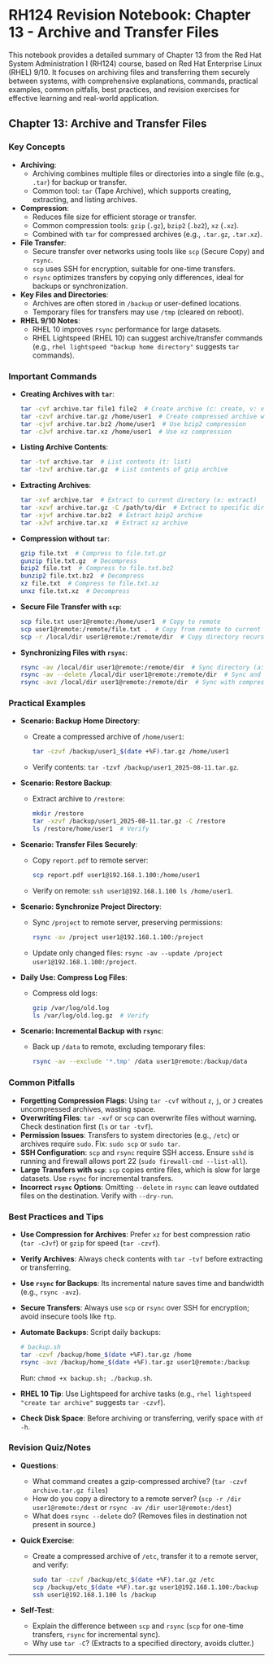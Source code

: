 # RH124 Revision Notebook: Chapter 13 - Archive and Transfer Files

This notebook provides a detailed summary of Chapter 13 from the Red Hat System Administration I (RH124) course, based on Red Hat Enterprise Linux (RHEL) 9/10. It focuses on archiving files and transferring them securely between systems, with comprehensive explanations, commands, practical examples, common pitfalls, best practices, and revision exercises for effective learning and real-world application.

## Chapter 13: Archive and Transfer Files

### Key Concepts

- **Archiving**:
  - Archiving combines multiple files or directories into a single file (e.g., `.tar`) for backup or transfer.
  - Common tool: `tar` (Tape Archive), which supports creating, extracting, and listing archives.
- **Compression**:
  - Reduces file size for efficient storage or transfer.
  - Common compression tools: `gzip` (`.gz`), `bzip2` (`.bz2`), `xz` (`.xz`).
  - Combined with `tar` for compressed archives (e.g., `.tar.gz`, `.tar.xz`).
- **File Transfer**:
  - Secure transfer over networks using tools like `scp` (Secure Copy) and `rsync`.
  - `scp` uses SSH for encryption, suitable for one-time transfers.
  - `rsync` optimizes transfers by copying only differences, ideal for backups or synchronization.
- **Key Files and Directories**:
  - Archives are often stored in `/backup` or user-defined locations.
  - Temporary files for transfers may use `/tmp` (cleared on reboot).
- **RHEL 9/10 Notes**:
  - RHEL 10 improves `rsync` performance for large datasets.
  - RHEL Lightspeed (RHEL 10) can suggest archive/transfer commands (e.g., `rhel lightspeed "backup home directory"` suggests `tar` commands).

### Important Commands

- **Creating Archives with `tar`**:

  ```bash
  tar -cvf archive.tar file1 file2  # Create archive (c: create, v: verbose, f: file)
  tar -czvf archive.tar.gz /home/user1  # Create compressed archive with gzip
  tar -cjvf archive.tar.bz2 /home/user1  # Use bzip2 compression
  tar -cJvf archive.tar.xz /home/user1  # Use xz compression
  ```

- **Listing Archive Contents**:

  ```bash
  tar -tvf archive.tar  # List contents (t: list)
  tar -tzvf archive.tar.gz  # List contents of gzip archive
  ```

- **Extracting Archives**:

  ```bash
  tar -xvf archive.tar  # Extract to current directory (x: extract)
  tar -xzvf archive.tar.gz -C /path/to/dir  # Extract to specific directory
  tar -xjvf archive.tar.bz2  # Extract bzip2 archive
  tar -xJvf archive.tar.xz  # Extract xz archive
  ```

- **Compression without `tar`**:

  ```bash
  gzip file.txt  # Compress to file.txt.gz
  gunzip file.txt.gz  # Decompress
  bzip2 file.txt  # Compress to file.txt.bz2
  bunzip2 file.txt.bz2  # Decompress
  xz file.txt  # Compress to file.txt.xz
  unxz file.txt.xz  # Decompress
  ```

- **Secure File Transfer with `scp`**:

  ```bash
  scp file.txt user1@remote:/home/user1  # Copy to remote
  scp user1@remote:/remote/file.txt .  # Copy from remote to current directory
  scp -r /local/dir user1@remote:/remote/dir  # Copy directory recursively
  ```

- **Synchronizing Files with `rsync`**:

  ```bash
  rsync -av /local/dir user1@remote:/remote/dir  # Sync directory (a: archive, v: verbose)
  rsync -av --delete /local/dir user1@remote:/remote/dir  # Sync and delete unmatched files
  rsync -avz /local/dir user1@remote:/remote/dir  # Sync with compression
  ```

### Practical Examples

- **Scenario: Backup Home Directory**:
  - Create a compressed archive of `/home/user1`:

    ```bash
    tar -czvf /backup/user1_$(date +%F).tar.gz /home/user1
    ```

  - Verify contents: `tar -tzvf /backup/user1_2025-08-11.tar.gz`.
- **Scenario: Restore Backup**:
  - Extract archive to `/restore`:

    ```bash
    mkdir /restore
    tar -xzvf /backup/user1_2025-08-11.tar.gz -C /restore
    ls /restore/home/user1  # Verify
    ```

- **Scenario: Transfer Files Securely**:
  - Copy `report.pdf` to remote server:

    ```bash
    scp report.pdf user1@192.168.1.100:/home/user1
    ```

  - Verify on remote: `ssh user1@192.168.1.100 ls /home/user1`.
- **Scenario: Synchronize Project Directory**:
  - Sync `/project` to remote server, preserving permissions:

    ``` bash
    rsync -av /project user1@192.168.1.100:/project
    ```

  - Update only changed files: `rsync -av --update /project user1@192.168.1.100:/project`.
- **Daily Use: Compress Log Files**:
  - Compress old logs:

    ```bash
    gzip /var/log/old.log
    ls /var/log/old.log.gz  # Verify
    ```

- **Scenario: Incremental Backup with `rsync`**:
  - Back up `/data` to remote, excluding temporary files:

    ```bash
    rsync -av --exclude '*.tmp' /data user1@remote:/backup/data
    ```

### Common Pitfalls

- **Forgetting Compression Flags**: Using `tar -cvf` without `z`, `j`, or `J` creates uncompressed archives, wasting space.
- **Overwriting Files**: `tar -xvf` or `scp` can overwrite files without warning. Check destination first (`ls` or `tar -tvf`).
- **Permission Issues**: Transfers to system directories (e.g., `/etc`) or archives require `sudo`. Fix: `sudo scp` or `sudo tar`.
- **SSH Configuration**: `scp` and `rsync` require SSH access. Ensure `sshd` is running and firewall allows port 22 (`sudo firewall-cmd --list-all`).
- **Large Transfers with `scp`**: `scp` copies entire files, which is slow for large datasets. Use `rsync` for incremental transfers.
- **Incorrect `rsync` Options**: Omitting `--delete` in `rsync` can leave outdated files on the destination. Verify with `--dry-run`.

### Best Practices and Tips

- **Use Compression for Archives**: Prefer `xz` for best compression ratio (`tar -cJvf`) or `gzip` for speed (`tar -czvf`).
- **Verify Archives**: Always check contents with `tar -tvf` before extracting or transferring.
- **Use `rsync` for Backups**: Its incremental nature saves time and bandwidth (e.g., `rsync -avz`).
- **Secure Transfers**: Always use `scp` or `rsync` over SSH for encryption; avoid insecure tools like `ftp`.
- **Automate Backups**: Script daily backups:

  ```bash
  # backup.sh
  tar -czvf /backup/home_$(date +%F).tar.gz /home
  rsync -avz /backup/home_$(date +%F).tar.gz user1@remote:/backup
  ```

  Run: `chmod +x backup.sh; ./backup.sh`.
- **RHEL 10 Tip**: Use Lightspeed for archive tasks (e.g., `rhel lightspeed "create tar archive"` suggests `tar -czvf`).
- **Check Disk Space**: Before archiving or transferring, verify space with `df -h`.

### Revision Quiz/Notes

- **Questions**:
  - What command creates a gzip-compressed archive? (`tar -czvf archive.tar.gz files`)
  - How do you copy a directory to a remote server? (`scp -r /dir user1@remote:/dest` or `rsync -av /dir user1@remote:/dest`)
  - What does `rsync --delete` do? (Removes files in destination not present in source.)
- **Quick Exercise**:
  - Create a compressed archive of `/etc`, transfer it to a remote server, and verify:

    ```bash
    sudo tar -czvf /backup/etc_$(date +%F).tar.gz /etc
    scp /backup/etc_$(date +%F).tar.gz user1@192.168.1.100:/backup
    ssh user1@192.168.1.100 ls /backup
    ```

- **Self-Test**:
  - Explain the difference between `scp` and `rsync` (`scp` for one-time transfers, `rsync` for incremental sync).
  - Why use `tar -C`? (Extracts to a specified directory, avoids clutter.)

---
